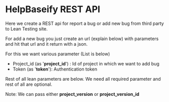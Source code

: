# HelpBaseify REST API

Here we create a REST api for report a bug or add new bug from third party to Lean Testing site.

For add a new bug you just create an url (explain below) with parameters and hit that url and it return with a json. 

For this we want various parameter (List is below)

* Project_id (as '**project_id**') : Id of project in which we want to add bug
* Token (as '**token**'): Authentication token

Rest of all lean parameters are below.
We need all required parameter and rest of all are optional.

Note: We can pass either **project_version** or **project_version_id** 


